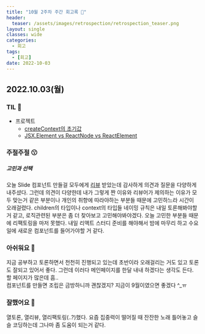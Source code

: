 ```yaml
---
title: "10월 2주차 주간 회고록 🙂"
header:
  teaser: /assets/images/retrospection/retrospection_teaser.png
layout: single
classes: wide
categories:
  - 회고
tags:
  - [회고]
date: 2022-10-03
---
```


## 2022.10.03(월)

### TIL 🧐

- 프로젝트
  - [createContext의 초기값](https://goongoguma.github.io/2021/06/05/How-to-use-React-Context-effectively/)
  - [JSX.Element vs ReactNode vs ReactElement](https://stackoverflow.com/questions/58123398/when-to-use-jsx-element-vs-reactnode-vs-reactelement)

### 주절주절 😗

##### 고민과 선택

오늘 Slide 컴포넌트 만들걸 모두에게 [리뷰](https://github.com/Co-Studo/Co-Studo-front/pull/32) 받았는데 감사하게 의견과 질문을 다양하게 내주셨다. 그런데 의견이 다양한데 내가 그렇게 짠 이유와 리뷰어가 제의하는 이유가 모두 맞는거 같은 부분이나 개인의 취향에 따라야하는 부분들 때문에 고민하느라 시간이 오래걸렸다. children의 타입이나 context의 타입들 네이밍 규칙은 내일 토론해봐야할거 같고, 로직관련된 부분은 좀 더 찾아보고 고민해야봐야겠다. 오늘 고민한 부분들 때문에 리팩토링을 마저 못했다. 내일 리액트 스터디 준비를 해야해서 밤에 마무리 하고 수요일에 새로운 컴포넌트를 들어가야할 거 같다.

### 아쉬워요 🙁

지금 공부하고 토론하면서 천천히 진행되고 있는데 초반이라 오래걸리는 거도 있고 토론도 잘되고 있어서 좋다. 그런데 이러다 메인페이지를 한달 내내 하겠다는 생각도 든다. 할 페이지가 많은데 흠..  
컴포넌트를 만들면 조립은 금방하니까 괜찮겠지? 지금이 9월이였으면 좋겠다 ^\_ㅠ

### 잘했어요 🙂

열토론, 열리뷰, 열리팩토링(..?)했다. 요즘 집중력이 떨어질 때 잔잔한 노래 틀어놓고 슬슬 코딩하는데 그나마 좀 도움이 되는거 같다.
